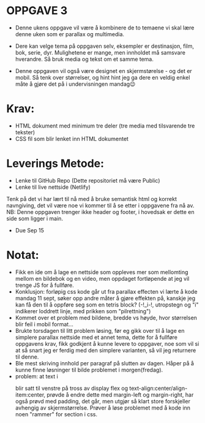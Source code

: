 # OPPGAVE 3
- Denne ukens oppgave vil være å kombinere de to temaene vi skal lære denne uken som er parallax og multimedia.

- Dere kan velge tema på oppgaven selv, eksempler er destinasjon, film, bok, serie, dyr. Mulighetene er mange, men innholdet må samsvare    hverandre. Så bruk media og tekst om et samme tema.

 - Denne oppgaven vil også være designet en skjermstørelse - og det er mobil. Så tenk over størrelser, og hint hint jeg ga dere en veldig enkel måte å gjøre det på i undervisningen mandag😉

# Krav:
 - HTML dokument med minimum tre deler (tre media med tilsvarende tre tekster)
 - CSS fil som blir lenket inn HTML dokumentet

# Leverings Metode:
 - Lenke til GitHub Repo (Dette repositoriet må være Public)
 - Lenke til live nettside (Netlify)

Tenk på det vi har lært til nå med å bruke semantisk html og korrekt navngiving, det vil være noe vi kommer til å se etter i oppgavene fra nå av.
NB: Denne oppgaven trenger ikke header og footer, i hovedsak er dette en side som ligger i main.

 - Due Sep 15



 # Notat:
  - Fikk en ide om å lage en nettside som oppleves mer som mellomting mellom en bildebok og en video, men oppdaget fortløpende at jeg vil trenge JS for å fullføre.
  - Konklusjon: forløpig css kode går ut fra parallax effecten vi lærte å kode mandag 11 sept, søker opp andre måter å gjøre effekten på, kanskje jeg kan få den til å oppføre seg som en tetris block? (-!_i-!, utropstegn og "i" indikerer loddrett linje, med prikken som "pilrettning")
  - Kommet over et problem med bildene, bredde vs høyde, hvor størrelsen blir feil i mobil format...
  - Brukte torsdagen til litt problem løsing, før eg gikk over til å lage en simplere parallax nettside med et annet tema, dette for å fullføre oppgavens krav, fikk godkjent å kunne levere to oppgaver, noe som vil si at så snart jeg er ferdig med den simplere varianten, så vil jeg returnere til denne.
  - Ble mest skriving innhold per paragraf på slutten av dagen. Håper på å kunne finne løsninger til bilde problemet i morgen(fredag).
  - problem: at text i <p> blir satt til venstre på tross av display  flex og text-align:center/align-item:center, prøvde å endre dette med margin-left og margin-right, har også prøvd med padding, det går, men utgjør så klart store forskjeller avhengig av skjermstørrelse. Prøver å løse problemet med å kode inn noen "rammer" for section i css.